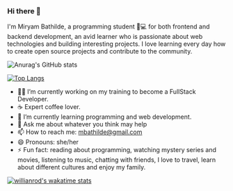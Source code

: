 ### Hi there 👋

I'm Miryam Bathilde, a programming student 👨💻 for both frontend and backend development, an avid learner who is passionate about web technologies and building interesting projects. I love learning every day how to create open source projects and contribute to the community.




![Anurag's GitHub stats](https://github-readme-stats.vercel.app/api?username=miryambathilde&count_private=true&include_all_commits&hide=stars,contribs&show_icons=true&theme=react)

[![Top Langs](https://github-readme-stats.vercel.app/api/top-langs/?username=miryambathilde&layout=compact&theme=react)](https://github.com/miryambathilde/github-readme-stats)








<!--
**miryambathilde/miryambathilde** is a ✨ _special_ ✨ repository because its `README.md` (this file) appears on your GitHub profile.


Here are some ideas to get you started:
-->

- 👨‍💻 I’m currently working on my training to become a FullStack Developer.
- ☕ Expert coffee lover.
- 🌱 I’m currently learning programming and web development.
- 💬 Ask me about whatever you think may help
- 📫 How to reach me: mbathilde@gmail.com
- 😄 Pronouns: she/her
- ⚡ Fun fact: reading about programming, watching mystery series and movies, listening to music, chatting with friends, I love to travel, learn about different cultures and enjoy my family.


[![willianrod's wakatime stats](https://github-readme-stats.vercel.app/api/wakatime?username=miryambathilde)](https://github.com/miryambathilde/github-readme-stats)




<!-- - 👯 I’m looking to collaborate on ...
- 🤔 I’m looking for help with ...
-->

